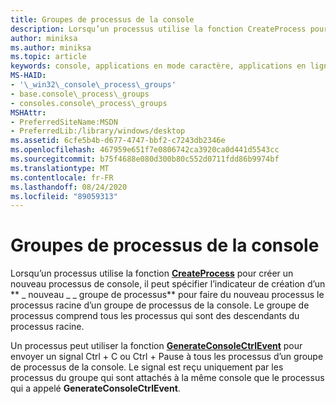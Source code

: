 ```yaml
---
title: Groupes de processus de la console
description: Lorsqu’un processus utilise la fonction CreateProcess pour créer un nouveau processus de console, il peut spécifier l' \_ indicateur de création d’un nouveau \_ \_ groupe de processus pour faire du nouveau processus le processus racine d’un groupe de processus de la console.
author: miniksa
ms.author: miniksa
ms.topic: article
keywords: console, applications en mode caractère, applications en ligne de commande, applications Terminal Server, API de console
MS-HAID:
- '\_win32\_console\_process\_groups'
- base.console\_process\_groups
- consoles.console\_process\_groups
MSHAttr:
- PreferredSiteName:MSDN
- PreferredLib:/library/windows/desktop
ms.assetid: 6cfe5b4b-d677-4747-bbf2-c7243db2346e
ms.openlocfilehash: 467959e651f7e0806742ca3920ca0d441d5543cc
ms.sourcegitcommit: b75f4688e080d300b80c552d0711fdd86b9974bf
ms.translationtype: MT
ms.contentlocale: fr-FR
ms.lasthandoff: 08/24/2020
ms.locfileid: "89059313"
---
```

# <a name="console-process-groups"></a>Groupes de processus de la console


Lorsqu’un processus utilise la fonction [**CreateProcess**](https://msdn.microsoft.com/library/windows/desktop/ms682425) pour créer un nouveau processus de console, il peut spécifier l’indicateur de création d’un ** \_ nouveau \_ \_ groupe de processus** pour faire du nouveau processus le processus racine d’un groupe de processus de la console. Le groupe de processus comprend tous les processus qui sont des descendants du processus racine.

Un processus peut utiliser la fonction [**GenerateConsoleCtrlEvent**](generateconsolectrlevent.md) pour envoyer un signal Ctrl + C ou Ctrl + Pause à tous les processus d’un groupe de processus de la console. Le signal est reçu uniquement par les processus du groupe qui sont attachés à la même console que le processus qui a appelé **GenerateConsoleCtrlEvent**.

 

 




